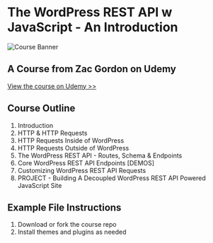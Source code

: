 # The WordPress REST API w JavaScript - An Introduction

![Course Banner](https://dzwonsemrish7.cloudfront.net/items/1P171E2r3s0L2y3K0D0y/Cover.png)

## A Course from Zac Gordon on Udemy

[View the course on Udemy >>](https://www.udemy.com/wordpress-rest-api-course)

## Course Outline

1. Introduction
2. HTTP & HTTP Requests
3. HTTP Requests Inside of WordPress
4. HTTP Requests Outside of WordPress
5. The WordPress REST API - Routes, Schema & Endpoints
6. Core WordPress REST API Endpoints \[DEMOS\]
7. Customizing WordPress REST API Requests
8. PROJECT - Building A Decoupled WordPress REST API Powered JavaScript Site

## Example File Instructions

1. Download or fork the course repo
2. Install themes and plugins as needed
